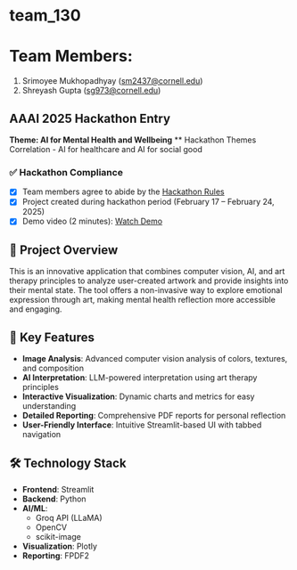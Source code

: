 # team_130

# Team Members:

1. Srimoyee Mukhopadhyay (sm2437@cornell.edu)
2. Shreyash Gupta (sg973@cornell.edu)

## AAAI 2025 Hackathon Entry
**Theme: AI for Mental Health and Wellbeing**
** Hackathon Themes Correlation - AI for healthcare and AI for social good

### ✅ Hackathon Compliance
- [x] Team members agree to abide by the [Hackathon Rules](https://aaai.org/conference/aaai/aaai-25/hackathon/)
- [x] Project created during hackathon period (February 17 – February 24, 2025)
- [x] Demo video (2 minutes): [Watch Demo](https://drive.google.com/file/d/1Nl4XsQ6cpjf41L4Q_FTxqGsGTaUXwh1N/view)

## 🎯 Project Overview
This is an innovative application that combines computer vision, AI, and art therapy principles to analyze user-created artwork and provide insights into their mental state. The tool offers a non-invasive way to explore emotional expression through art, making mental health reflection more accessible and engaging.

## 🚀 Key Features
- **Image Analysis**: Advanced computer vision analysis of colors, textures, and composition
- **AI Interpretation**: LLM-powered interpretation using art therapy principles
- **Interactive Visualization**: Dynamic charts and metrics for easy understanding
- **Detailed Reporting**: Comprehensive PDF reports for personal reflection
- **User-Friendly Interface**: Intuitive Streamlit-based UI with tabbed navigation

## 🛠️ Technology Stack
- **Frontend**: Streamlit
- **Backend**: Python
- **AI/ML**: 
  - Groq API (LLaMA)
  - OpenCV
  - scikit-image
- **Visualization**: Plotly
- **Reporting**: FPDF2